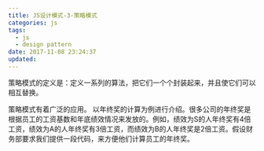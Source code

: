 ```yaml
---
title: JS设计模式-3-策略模式
categories: js
tags:
  - js
  - design pattern
date: 2017-11-08 23:24:37
updated:
---
```


策略模式的定义是：定义一系列的算法，把它们一个个封装起来，并且使它们可以相互替换。

策略模式有着广泛的应用。
以年终奖的计算为例进行介绍。很多公司的年终奖是根据员工的工资基数和年底绩效情况来发放的。例如，绩效为S的人年终奖有4倍工资，绩效为A的人年终奖有3倍工资，而绩效为B的人年终奖是2倍工资。假设财务部要求我们提供一段代码，来方便他们计算员工的年终奖。
